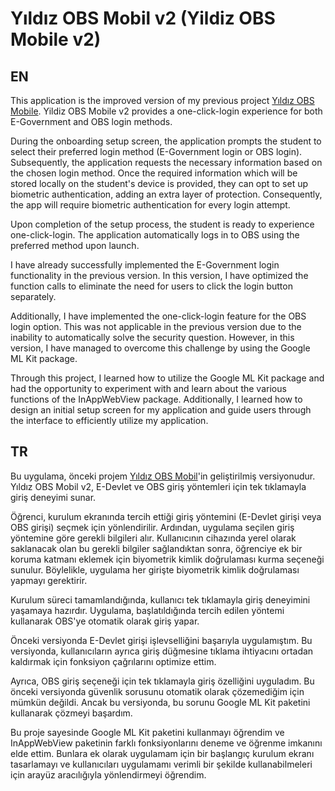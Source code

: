 # Yıldız OBS Mobil v2 (Yildiz OBS Mobile v2)

## EN

This application is the improved version of my previous project [Yıldız OBS Mobile](https://github.com/salihalpkara/yildizobsmobil/). Yildiz OBS Mobile v2 provides a one-click-login experience for both E-Government and OBS login methods.

During the onboarding setup screen, the application prompts the student to select their preferred login method (E-Government login or OBS login). Subsequently, the application requests the necessary information based on the chosen login method. Once the required information which will be stored locally on the student's device is provided, they can opt to set up biometric authentication, adding an extra layer of protection. Consequently, the app will require biometric authentication for every login attempt.

Upon completion of the setup process, the student is ready to experience one-click-login. The application automatically logs in to OBS using the preferred method upon launch.

I have already successfully implemented the E-Government login functionality in the previous version. In this version, I have optimized the function calls to eliminate the need for users to click the login button separately.

Additionally, I have implemented the one-click-login feature for the OBS login option. This was not applicable in the previous version due to the inability to automatically solve the security question. However, in this version, I have managed to overcome this challenge by using the Google ML Kit package.

Through this project, I learned how to utilize the Google ML Kit package and had the opportunity to experiment with and learn about the various functions of the InAppWebView package. Additionally, I learned how to design an initial setup screen for my application and guide users through the interface to efficiently utilize my application.

## TR

Bu uygulama, önceki projem [Yıldız OBS Mobil](https://github.com/salihalpkara/yildizobsmobil/)'in geliştirilmiş versiyonudur. Yıldız OBS Mobil v2, E-Devlet ve OBS giriş yöntemleri için tek tıklamayla giriş deneyimi sunar.

Öğrenci, kurulum ekranında tercih ettiği giriş yöntemini (E-Devlet girişi veya OBS girişi) seçmek için yönlendirilir. Ardından, uygulama seçilen giriş yöntemine göre gerekli bilgileri alır. Kullanıcının cihazında yerel olarak saklanacak olan bu gerekli bilgiler sağlandıktan sonra, öğrenciye ek bir koruma katmanı eklemek için biyometrik kimlik doğrulaması kurma seçeneği sunulur. Böylelikle, uygulama her girişte biyometrik kimlik doğrulaması yapmayı gerektirir.

Kurulum süreci tamamlandığında, kullanıcı tek tıklamayla giriş deneyimini yaşamaya hazırdır. Uygulama, başlatıldığında tercih edilen yöntemi kullanarak OBS'ye otomatik olarak giriş yapar.

Önceki versiyonda E-Devlet girişi işlevselliğini başarıyla uygulamıştım. Bu versiyonda, kullanıcıların ayrıca giriş düğmesine tıklama ihtiyacını ortadan kaldırmak için fonksiyon çağrılarını optimize ettim.

Ayrıca, OBS giriş seçeneği için tek tıklamayla giriş özelliğini uyguladım. Bu önceki versiyonda güvenlik sorusunu otomatik olarak çözemediğim için mümkün değildi. Ancak bu versiyonda, bu sorunu Google ML Kit paketini kullanarak çözmeyi başardım.

Bu proje sayesinde Google ML Kit paketini kullanmayı öğrendim ve InAppWebView paketinin farklı fonksiyonlarını deneme ve öğrenme imkanını elde ettim. Bunlara ek olarak uygulamam için bir başlangıç kurulum ekranı tasarlamayı ve kullanıcıları uygulamamı verimli bir şekilde kullanabilmeleri için arayüz aracılığıyla yönlendirmeyi öğrendim.

